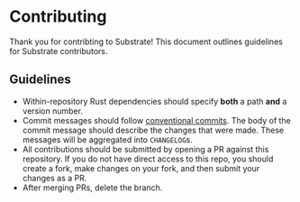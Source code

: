 # Contributing

Thank you for contribting to Substrate!
This document outlines guidelines for Substrate contributors.

## Guidelines

* Within-repository Rust dependencies should specify **both** a path **and** a version number.
* Commit messages should follow [conventional commits](https://www.conventionalcommits.org/en/v1.0.0/).
  The body of the commit message should describe the changes that were made.
  These messages will be aggregated into `CHANGELOG`s.
* All contributions should be submitted by opening a PR against this repository.
  If you do not have direct access to this repo, you should create a fork, make changes on your fork,
  and then submit your changes as a PR.
* After merging PRs, delete the branch.
